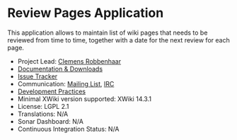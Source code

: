 # Review Pages Application

This application allows to maintain list of wiki pages that needs to be reviewed from time to time, together with a date for the next review for each page.

* Project Lead: [Clemens Robbenhaar](http://www.xwiki.org/xwiki/bin/view/XWiki/ClemensRobbenhaar)
* [Documentation & Downloads](https://extensions.xwiki.org/xwiki/bin/view/Extension/Review+Pages+Application)
* [Issue Tracker](http://jira.xwiki.org/browse/REVPAGE)
* Communication: [Mailing List](http://dev.xwiki.org/xwiki/bin/view/Community/MailingLists), [IRC](http://dev.xwiki.org/xwiki/bin/view/Community/IRC)
* [Development Practices](http://dev.xwiki.org)
* Minimal XWiki version supported: XWiki 14.3.1
* License: LGPL 2.1
* Translations: N/A
* Sonar Dashboard: N/A
* Continuous Integration Status: N/A
